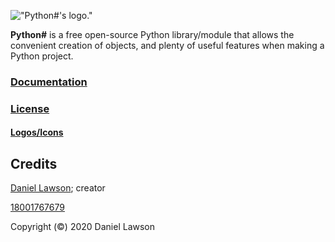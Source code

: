 !["Python#'s logo."](https://raw.githubusercontent.com/Sombrero64/PythonSharp/master/docs/logo/PythonSharpLogo.png)

**Python#** is a free open-source Python library/module that allows the convenient creation of objects, and plenty of useful features when making a Python project.

### **[Documentation](https://sombrero64.github.io/PythonSharp/doc)**

### [License](https://sombrero64.github.io/PythonSharp/license)

#### [Logos/Icons](https://sombrero64.github.io/PythonSharp/logo/logos)

## Credits

[Daniel Lawson](https://github.com/Sombrero64); creator

[18001767679](https://github.com/18001767679)

Copyright (©) 2020 Daniel Lawson
